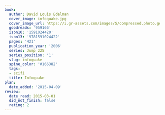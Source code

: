 ```yaml
---
book:
  author: David Louis Edelman
  cover_image: infoquake.jpg
  cover_image_url: https://i.gr-assets.com/images/S/compressed.photo.goodreads.com/books/1437352721l/959166._SX318_.jpg
  goodreads: '959166'
  isbn10: '1591024420'
  isbn13: '9781591024422'
  pages: '421'
  publication_year: '2006'
  series: Jump 225
  series_position: '1'
  slug: infoquake
  spine_color: '#166382'
  tags:
  - scifi
  title: Infoquake
plan:
  date_added: '2015-04-09'
review:
  date_read: 2015-03-01
  did_not_finish: false
  rating: 2
---
```

